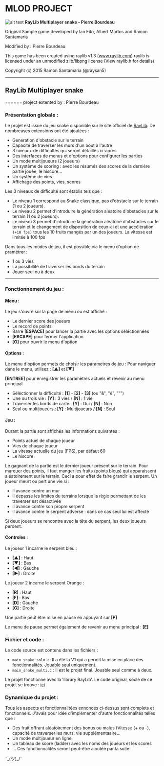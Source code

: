 # MLOD PROJECT

![alt text](https://github.com/PierreBourdeau/TP7/blob/master/raylib_180x180.png)  __RayLib Multiplayer snake - Pierre Bourdeau__

  Original Sample game developed by Ian Eito, Albert Martos and Ramon Santamaria

  Modified by : Pierre Bourdeau

  This game has been created using raylib v1.3 (www.raylib.com)
  raylib is licensed under an unmodified zlib/libpng license (View raylib.h for details)

  Copyright (c) 2015 Ramon Santamaria (@raysan5)

___

## RayLib Multiplayer snake
======
project extented by : Pierre Bourdeau 

### Présentation globale :

Le projet est issue du jeu snake disponible sur le site officiel de [RayLib](https://www.raylib.com/games.html).
De nombreuses extensions ont été ajoutées :
* Generation d'obstacle sur le terrain
* Capacité de traverser les murs d'un bout à l'autre
* 3 niveaux de difficultés qui seront détaillés ci-après
* Des interfaces de menus et d'options pour configurer les parties
* Un mode multijoueurs (2 joueurs)
* Un système de scoring : avec les résumés des scores de la dernière partie jouée, le hiscore...
* Un système de vies
* Affichage des points, vies, scores

Les 3 niveaux de difficulté sont établis tels que :
* Le niveau 1 correspond au Snake classique, pas d'obstacle sur le terrain (1 ou 2 joueurs).
* Le niveau 2 permet d'introduire la génération aléatoire d'obstacles sur le terrain (1 ou 2 joueurs).
* Le niveau 3 permet d'introduire la génération aléatoire d'obstacles sur le terrain et le changement de disposition de ceux-ci et une accélération `(+10 fps)` tous les 10 fruits mangés par un des joueurs. La vitesse est limitée à 100 fps

Dans tous les modes de jeu, il est possible via le menu d'option de pramétrer :
* 1 ou 3 vies
* La possibilité de traverser les bords du terrain
* Jouer seul ou à deux
___

### Fonctionnement du jeu : 
#### Menu :

Le jeu s'ouvre sur la page de menu ou est affiché :
* Le dernier score des joueurs
* Le record de points
* Barre __[ESPACE]__ pour lancer la partie avec les options séléctionnées
* __[ESCAPE]__ pour fermer l'application
* __[O]__ pour ouvrir le menu d'option

#### Options :

Le menu d'option permets de choisir les parametres de jeu :
Pour naviguer dans le menu, utilisez : __[▲]__ et __[▼]__

__[ENTREE]__ pour enregistrer les paramètres actuels et revenir au menu principal
* Séléctionner la difficulté : __[1]__ - __[2]__ - __[3]__  (ou "&", "é", """)
* Une ou trois vie : __[Y]__ : 3 vies / __[N]__ : 1 vie
* Traverser les bords de carte : __[Y]__ : Oui / __[N]__ : Non
* Seul ou multijoueurs : __[Y]__ : Multijoueurs / __[N]__ : Seul

#### Jeu :

Durant la partie sont affichés les informations suivantes :
* Points actuel de chaque joueur
* Vies de chaque joueur
* La vitesse actuelle du jeu (FPS), par défaut 60
* Le hiscore

Le gagnant de la partie est le dernier joueur présent sur le terrain. 
Pour marquer des points, il faut manger les fruits (points bleus) qui apparaissent aléatoirement sur le terrain. Ceci a pour effet de faire grandir le serpent.
Un joueur meurt ou pert une vie si :
* Il avance contre un mur
* Il depasse les limites du terrains lorsque la règle permettant de les traverser est désactivée
* Il avance contre son propre serpent
* Il avance contre le serpent adverse : dans ce cas seul lui est affecté

Si deux joueurs se rencontre avec la tête du serpent, les deux joueurs perdent.

#### Controles :
Le joueur 1 incarne le serpent bleu :
* __[▲]__ : Haut
* __[▼]__ : Bas
* __[◄]__ : Gauche
* __[►]__ : Droite

Le joueur 2 incarne le serpent Orange :
* __[R]__ : Haut
* __[F]__ : Bas
* __[D]__ : Gauche
* __[G]__ : Droite

Une partie peut être mise en pause en appuyant sur __[P]__

Le menu de pause permet également de revenir au menu principal : __[E]__

### Fichier et code :

Le code source est contenu dans les fichiers : 
* `main_snake_solo.c`: Il a été la V1 qui a permit la mise en place des fonctionnalités. Jouable seul uniquement.
* `main_snake_multi.c` : Il est le projet final. Jouable seul comme à deux.

Le projet fonctionne avec la 'library RayLib'. Le code original, socle de ce projet se trouve : [ici](https://www.raylib.com/games.html)

### Dynamique du projet :

Tous les aspects et fonctionnalitées ennoncés ci-dessus sont complets et fonctionnels. J'avais pour idée d'implémenter d'autre fonctionnalités telles que :
* Des fruit offrant aléatoirement des bonus ou malus (Vitesse (+ ou -), capacité de traverser les murs, vie supplémentaaire...
* Un mode multijoueur en ligne
* Un tableau de score (ladder) avec les noms des joueurs et les scores
* ...
Ces fonctionnalités seront peut-être ajoutée par la suite.

¯\_(ツ)_/¯
